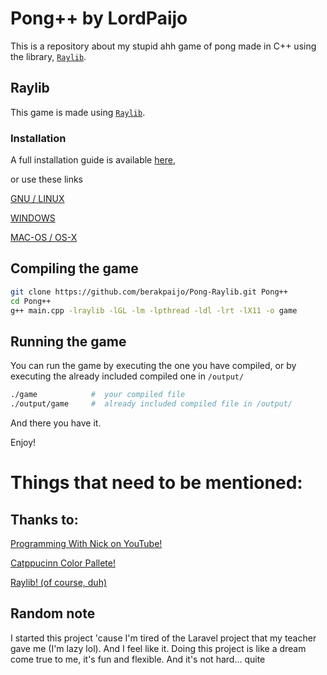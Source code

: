 # Pong++ by LordPaijo

This is a repository about my stupid ahh game of pong made in C++ using the library, [`Raylib`](https://github.com/raysan5/raylib).

## Raylib
This game is made using [`Raylib`](https://github.com/raysan5/raylib).
### Installation
A full installation guide is available [here](https://github.com/raysan5/raylib?tab=readme-ov-file#),

or use these links

[GNU / LINUX](https://github.com/raysan5/raylib/wiki/Working-on-GNU-Linux)

[WINDOWS](https://github.com/raysan5/raylib/wiki/Working-on-Windows) 

[MAC-OS / OS-X](https://github.com/raysan5/raylib/wiki/Working-on-macOS)

## Compiling the game
```bash
git clone https://github.com/berakpaijo/Pong-Raylib.git Pong++
cd Pong++
g++ main.cpp -lraylib -lGL -lm -lpthread -ldl -lrt -lX11 -o game
```
## Running the game
You can run the game by executing the one you have compiled, or by executing the already included compiled one in `/output/`
```bash
./game            #  your compiled file
./output/game     #  already included compiled file in /output/
```
And there you have it.

Enjoy!

# Things that need to be mentioned:
## Thanks to:
[Programming With Nick on YouTube!](https://www.youtube.com/@programmingwithnick)

[Catppucinn Color Pallete!](https://github.com/catppuccin/catppuccin)

[Raylib! (of course, duh)](https://www.raylib.com/)

## Random note
I started this project 'cause I'm tired of the Laravel project that my teacher gave me (I'm lazy lol). And I feel like it. Doing this project is like a dream come true to me, it's fun and flexible. And it's not hard... quite
